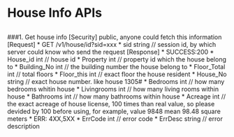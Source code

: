 # House Info APIs

##
###1. Get house info
	[Security]	public, anyone could fetch this information
	[Request]
  		* GET /v1/house/id?sid=xxx
	  		* sid 			string	// session id, by which server could know who send the request
	[Response]
		* SUCCESS:200 
			* House_id    	int		// house id
			* Property		int		// property id which the house belong to
			* Building_No	int		// the building number the house belong to
			* Floor_Total	int 	// total floors
			* Floor_this	int		// exact floor the house resident
			* House_No		string		// exact house number. like house 1305# 
			* Bedrooms		int		// how many bedrooms whitin house
			* Livingrooms	int		// how many living rooms within house
			* Bathrooms		int		// how many bathrooms within house
			* Acreage		int 	// the exact acreage of house license, 100 times than real value, so please devided by 100 before using, for example, value 9848 mean 98.48 square meters
		* ERR: 4XX,5XX
	  		* ErrCode		int			// error code
	  		* ErrDesc		string		// error description
